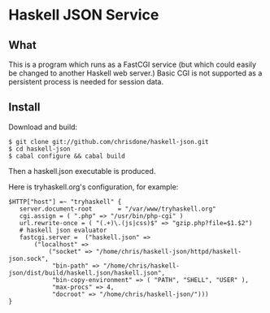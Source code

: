 Haskell JSON Service
=========

What
----

This is a program which runs as a FastCGI service (but which could
easily be changed to another Haskell web server.) Basic CGI is not
supported as a persistent process is needed for session data.

Install
-------

Download and build:

    $ git clone git://github.com/chrisdone/haskell-json.git
    $ cd haskell-json
    $ cabal configure && cabal build

Then a haskell.json executable is produced.

Here is tryhaskell.org's configuration, for example:

    $HTTP["host"] =~ "tryhaskell" {
       server.document-root       = "/var/www/tryhaskell.org"   
       cgi.assign = ( ".php" => "/usr/bin/php-cgi" )		    
       url.rewrite-once = ( "(.+)\.(js|css)$" => "gzip.php?file=$1.$2")
       # haskell json evaluator
       fastcgi.server =  ("haskell.json" =>
           ("localhost" =>
               ("socket" => "/home/chris/haskell-json/httpd/haskell-json.sock",
                "bin-path" => "/home/chris/haskell-json/dist/build/haskell.json/haskell.json",
                "bin-copy-environment" => ( "PATH", "SHELL", "USER" ),
                "max-procs" => 4,
                "docroot" => "/home/chris/haskell-json/")))
    }
